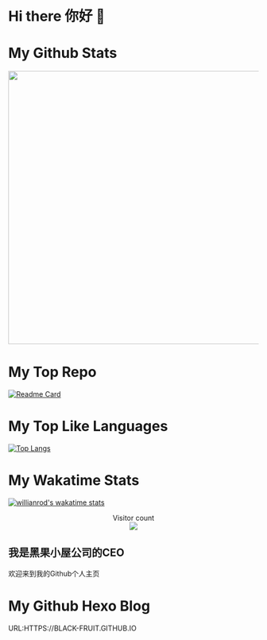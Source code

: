 # Hi there 你好 👋

# My Github Stats

<p align="center"> 
  <img src="https://github-readme-stats.vercel.app/api?username=black-fruit&show_icons=true&theme=github_dark&hide_border=true" width="550"/>
</p>

# My Top Repo

[![Readme Card](https://github-readme-stats.vercel.app/api/pin/?username=black-fruit&repo=cnote-cpp-stl&theme=github_dark&hide_border=true)](https://github.com/black-fruit/cnote-cpp-stl)

# My Top Like Languages

[![Top Langs](https://github-readme-stats.vercel.app/api/top-langs/?username=black-fruit&layout=compact&theme=github_dark&hide_border=true)](https://github.com/black-fruit/cnote-cpp-stl)

# My Wakatime Stats

[![willianrod's wakatime stats](https://github-readme-stats.vercel.app/api/wakatime?username=black-fruit&layout=compact&theme=github_dark&hide_border=true)](https://github.com/black-fruit/cnote-cpp-stl)

<p align="center"> 
  Visitor count<br>
  <img src="https://profile-counter.glitch.me/black-fruit/count.svg" />
</p>

## 我是黑果小屋公司的CEO
欢迎来到我的Github个人主页

# My Github Hexo Blog
URL:HTTPS://BLACK-FRUIT.GITHUB.IO

